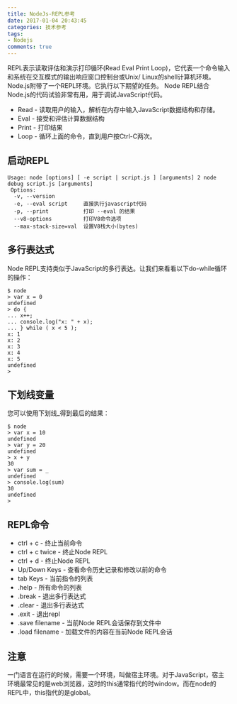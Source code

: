 ```yaml
---
title: NodeJs-REPL参考
date: 2017-01-04 20:43:45
categories: 技术参考
tags:
- Nodejs
comments: true
---
```

REPL表示读取评估和演示打印循环(Read Eval Print Loop)，它代表一个命令输入和系统在交互模式的输出响应窗口控制台或Unix/ Linux的shell计算机环境。 Node.js附带了一个REPL环境。它执行以下期望的任务。
Node REPL结合Node.js的代码试验非常有用，用于调试JavaScript代码。

- Read - 读取用户的输入，解析在内存中输入JavaScript数据结构和存储。
- Eval - 接受和评估计算数据结构
- Print - 打印结果
- Loop - 循环上面的命令，直到用户按Ctrl-C两次。

## 启动REPL

```
Usage: node [options] [ -e script | script.js ] [arguments] 2 node debug script.js [arguments]
 Options:
  -v, --version
  -e, --eval script     直接执行javascript代码
  -p, --print           打印 --eval 的结果
  --v8-options          打印V8命令选项
  --max-stack-size=val  设置V8栈大小(bytes)
```

## 多行表达式
Node REPL支持类似于JavaScript的多行表达。让我们来看看以下do-while循环的操作：
```
$ node
> var x = 0
undefined
> do {
... x++;
... console.log("x: " + x);
... } while ( x < 5 );
x: 1
x: 2
x: 3
x: 4
x: 5
undefined
>
```

## 下划线变量
您可以使用下划线_得到最后的结果：
```
$ node
> var x = 10
undefined
> var y = 20
undefined
> x + y
30
> var sum = _
undefined
> console.log(sum)
30
undefined
>
```
## REPL命令

- ctrl + c - 终止当前命令
- ctrl + c twice - 终止Node REPL
- ctrl + d - 终止Node REPL
- Up/Down Keys - 查看命令历史记录和修改以前的命令
- tab Keys - 当前指令的列表
- .help - 所有命令的列表
- .break - 退出多行表达式
- .clear - 退出多行表达式
- .exit - 退出repl
- .save filename - 当前Node REPL会话保存到文件中
- .load filename - 加载文件的内容在当前Node REPL会话

## 注意
一门语言在运行的时候，需要一个环境，叫做宿主环境。对于JavaScript，宿主环境最常见的是web浏览器，这时的this通常指代的时window。而在node的REPL中，this指代的是global。
